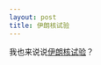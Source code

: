 ```yaml
---
layout: post
title: 伊朗核试验
---
```


<p>我也来说说<a href="http://www.francaisblog.com.cn/node/441">伊朗核试验</a>？</p>
